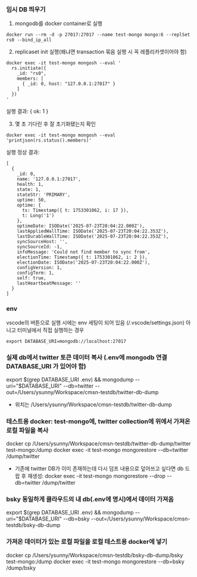 ### 임시 DB 띄우기
1. mongodb를 docker container로 실행
```
docker run --rm -d -p 27017:27017 --name test-mongo mongo:6 --replSet rs0 --bind_ip_all
```
2. replicaset init 실행(왜냐면 transaction 묶음 실행 시 꼭 레플리카셋이어야 함)
``` 
docker exec -it test-mongo mongosh --eval '
  rs.initiate({
    _id: "rs0",
    members: [
      { _id: 0, host: "127.0.0.1:27017" }
    ]
  })
'
```
실행 결과: { ok: 1 }

3. 몇 초 기다린 후 잘 초기화됐는지 확인
```
docker exec -it test-mongo mongosh --eval 'printjson(rs.status().members)'
```

실행 정상 결과:
```
[
  {
    _id: 0,
    name: '127.0.0.1:27017',
    health: 1,
    state: 1,
    stateStr: 'PRIMARY',
    uptime: 50,
    optime: {
      ts: Timestamp({ t: 1753301062, i: 17 }),
      t: Long('1')
    },
    optimeDate: ISODate('2025-07-23T20:04:22.000Z'),
    lastAppliedWallTime: ISODate('2025-07-23T20:04:22.353Z'),
    lastDurableWallTime: ISODate('2025-07-23T20:04:22.353Z'),
    syncSourceHost: '',
    syncSourceId: -1,
    infoMessage: 'Could not find member to sync from',
    electionTime: Timestamp({ t: 1753301062, i: 2 }),
    electionDate: ISODate('2025-07-23T20:04:22.000Z'),
    configVersion: 1,
    configTerm: 1,
    self: true,
    lastHeartbeatMessage: ''
  }
]
```

### env
vscode의 버튼으로 실행 시에는 env 세팅이 되어 있음 (/.vscode/settings.json)
아니고 터미널에서 직접 실행하는 경우
```
export DATABASE_URI=mongodb://localhost:27017
```


### 실제 db에서 twitter 토큰 데이터 복사 (.env에 mongodb 연결 DATABASE_URI 가 있어야 함)
export $(grep DATABASE_URI .env) &&
mongodump --uri="$DATABASE_URI" --db=twitter --out=/Users/ysunny/Workspace/cmsn-testdb/twitter-db-dump
- 위치는 /Users/ysunny/Workspace/cmsn-testdb/twitter-db-dump

### 테스트용 docker: test-mongo에, twitter collection에 위에서 가져온 로컬 파일을 복사
docker cp /Users/ysunny/Workspace/cmsn-testdb/twitter-db-dump/twitter test-mongo:/dump
docker exec -it test-mongo mongorestore --db=twitter /dump/twitter

- 기존에 twitter DB가 이미 존재하는데 다시 덤프 내용으로 덮어쓰고 싶다면 db 드랍 후 재생성:
docker exec -it test-mongo mongorestore --drop --db=twitter /dump/twitter

### bsky 동일하게 클라우드의 내 db(.env에 명시)에서 데이터 가져옴
export $(grep DATABASE_URI .env) &&
mongodump --uri="$DATABASE_URI" --db=bsky --out=/Users/ysunny/Workspace/cmsn-testdb/bsky-db-dump

### 가져온 데이터가 있는 로컬 파일을 로컬 테스트용 docker에 넣기
docker cp /Users/ysunny/Workspace/cmsn-testdb/bsky-db-dump/bsky test-mongo:/dump
docker exec -it test-mongo mongorestore --db=bsky /dump/bsky